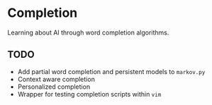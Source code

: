 # Completion

Learning about AI through word completion algorithms.

## TODO

- Add partial word completion and persistent models to `markov.py`
- Context aware completion
- Personalized completion
- Wrapper for testing completion scripts within `vim`
